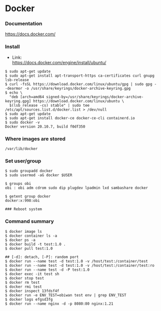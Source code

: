 # Docker

### Documentation
https://docs.docker.com/

### Install
- Link:<br>https://docs.docker.com/engine/install/ubuntu/

~~~
$ sudo apt-get update
$ sudo apt-get install apt-transport-https ca-certificates curl gnupg lsb-release
$ curl -fsSL https://download.docker.com/linux/ubuntu/gpg | sudo gpg --dearmor -o /usr/share/keyrings/docker-archive-keyring.gpg
$ echo \
  "deb [arch=amd64 signed-by=/usr/share/keyrings/docker-archive-keyring.gpg] https://download.docker.com/linux/ubuntu \
  $(lsb_release -cs) stable" | sudo tee /etc/apt/sources.list.d/docker.list > /dev/null
$ sudo apt-get update
$ sudo apt-get install docker-ce docker-ce-cli containerd.io
$ sudo docker -v
Docker version 20.10.7, build f0df350
~~~

### Where images are stored
`/var/lib/docker`

### Set user/group

~~~
$ sudo groupadd docker
$ sudo usermod -aG docker $USER

$ groups obi
obi : obi adm cdrom sudo dip plugdev lpadmin lxd sambashare docker

$ getent group docker
docker:x:998:obi

### Reboot system
~~~

### Command summary

~~~
$ docker image ls
$ docker container ls -a
$ docker ps -a
$ docker build -t test:1.0 .
$ docker pull test:1.0

## [-d]: detach, [-P]: random port
$ docker run --name test -d test:1.0 -v /host/test:/container/test
$ docker run --name test -d test:1.0 -v /host/test:/container/test:ro
$ docker run --name test -d -P test:1.0
$ docker exec -it test sh
$ docker stop test
$ docker rm test
$ docker rmi test
$ docker inspect 13fdsf4f
$ docker run -e ENV_TEST=obiwan test env | grep ENV_TEST
$ docker logs efgsd3fg
$ docker run --name nginx -d -p 8080:80 nginx:1.21
~~~
